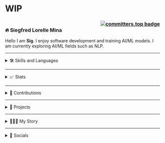 # WIP

### <div align="right">[![committers.top badge](https://user-badge.committers.top/philippines/SiegfredLorelle.svg)](https://user-badge.committers.top/philippines/SiegfredLorelle)</div> 🔥 Siegfred Lorelle Mina 
Hello I am **Sig**. I enjoy software development and training AI/ML models. I am currently exploring AI/ML fields such as NLP.

---

<!-- ### 🛠️ Skills and Languages -->
<details>
<summary>🛠️ Skills and Languages</summary>
<div align="center">
    <!-- Languages -->
    <img src="https://skillicons.dev/icons?i=python,js,cs,php,c,r" />
    <br />
    <!-- DevOps -->
    <img src="https://skillicons.dev/icons?i=git,linux,bash,docker" />
    <br />
    <!-- Web Development -->
    <img src="https://skillicons.dev/icons?i=html,css,bootstrap,react,flask,laravel,wordpress,supabase" />
    <img alt="SQLAlechemy Logo" height="40px" width="40px" style="padding: 5px" src="./icons/skills-and-languages/sql-alchemy.png" />
    <br />
    <!-- Databases -->
    <img src="https://skillicons.dev/icons?i=sqlite,mysql,postgresql" />
    <br />
    <!-- Data and Machine Learning -->
    <img src="https://skillicons.dev/icons?i=tensorflow,sklearn" />
    <img alt="Matplotlib Logo" height="40px" width="40px" style="padding: 5px" src="https://cdn.jsdelivr.net/gh/devicons/devicon@latest/icons/matplotlib/matplotlib-original.svg" />
    <img alt="Keras Logo" height="40px" width="40px" style="padding: 5px" src="https://cdn.jsdelivr.net/gh/devicons/devicon@latest/icons/keras/keras-original.svg" />
    <img alt="Jupyter Logo" height="40px" width="40px" style="padding: 5px" src="https://cdn.jsdelivr.net/gh/devicons/devicon@latest/icons/jupyter/jupyter-original.svg" />
    <img alt="Pandas Logo" height="40px" width="40px" style="padding: 5px" src="./icons/skills-and-languages/pandas.jpg" />
    <img alt="Numpy Logo" height="40px" width="40px" style="padding: 5px" src="https://cdn.jsdelivr.net/gh/devicons/devicon@latest/icons/numpy/numpy-original.svg" />
    <br />
    <!-- Others -->
    <img src="https://skillicons.dev/icons?i=threejs,unity,markdown" />
    <img alt="Apache Cordova Logo" height="40px" width="40px" style="padding: 5px" src="./icons/skills-and-languages/apache-cordova.svg" />
    <br />
</div>
</details>

---

<details>
<summary>📈 Stats</summary>
<div align="center">
    <img height="175" src="https://github-readme-streak-stats-git-main-siegfredlorelle.vercel.app/?user=SiegfredLorelle&theme=github_dark-blue&exclude_repo=github-readme-streak-stats,github-readme-stats-copy">
    <img height="175" src="https://github-readme-stats-git-main-siegfredlorelle.vercel.app/api?username=SiegfredLorelle&show=prs_merged,prs_merged_percentage&theme=github_dark&rank_icon=github&include_all_commits=true&exclude_repo=github-readme-streak-stats,github-readme-stats-copy">
    <br />
    <img width="400" src="https://github-readme-stats.vercel.app/api/wakatime?username=SiegfredLorelle&layout=compact&theme=github_dark">
    <br />
    <img width="250" src="https://github-readme-stats-git-main-siegfredlorelle.vercel.app/api/top-langs/?username=SiegfredLorelle&layout=donut-vertical&langs_count=20&theme=github_dark&exclude_repo=github-readme-streak-stats,github-readme-stats-copy,laravel-wordpress-prac,portfolio-wp">
</div>
</details>

---

<details>
<summary>🐍 Contributions</summary>
<picture>
  <source media="(prefers-color-scheme: dark)" srcset="https://raw.githubusercontent.com/SiegfredLorelle/SiegfredLorelle/output/github-contribution-grid-snake-dark.svg">
  <source media="(prefers-color-scheme: light)" srcset="https://raw.githubusercontent.com/SiegfredLorelle/SiegfredLorelle/output/github-contribution-grid-snake.svg">
  <img alt="github contribution grid snake animation" src="https://raw.githubusercontent.com/SiegfredLorelle/SiegfredLorelle/output/github-contribution-grid-snake.svg">
</picture>
</details>

---

<details>
<summary>📂 Projects</summary>
<div align="center">
    <a href="https://github.com/LopezJER/banana-disease-classification-app"><img src="https://github-readme-stats.vercel.app/api/pin/?username=LopezJER&repo=banana-disease-classification-app&description_lines_count=2&theme=github_dark" /></a>
    <a href="https://github.com/SiegfredLorelle/cpe40032-Luksong-Baka-2&theme=github_dark"><img src="https://github-readme-stats.vercel.app/api/pin/?username=SiegfredLorelle&repo=cpe40032-Luksong-Baka-2&description_lines_count=2&theme=github_dark" /></a>
    <a href="https://github.com/SiegfredLorelle/compiled-50"><img src="https://github-readme-stats.vercel.app/api/pin/?username=SiegfredLorelle&repo=compiled-50&description_lines_count=2&theme=github_dark" /></a>
    <a href="https://github.com/SiegfredLorelle/rubiks-solver"><img src="https://github-readme-stats.vercel.app/api/pin/?username=SiegfredLorelle&repo=rubiks-solver&description_lines_count=2&theme=github_dark" /></a>
    <a href="https://github.com/tephnic813/accre-website"><img src="https://github-readme-stats.vercel.app/api/pin/?username=stephnic813&repo=accre-website&description_lines_count=2&theme=github_dark" /></a>
    <a href="https://github.com/SiegfredLorelle/library-management-app&description_lines_count=2&theme=github_dark"><img src="https://github-readme-stats.vercel.app/api/pin/?username=SiegfredLorelle&repo=library-management-app&description_lines_count=2&theme=github_dark" /></a>
    <a href="https://github.com/SiegfredLorelle/personal-website"><img src="https://github-readme-stats.vercel.app/api/pin/?username=SiegfredLorelle&repo=personal-website&description_lines_count=2&theme=github_dark" /></a>
    <a href="https://github.com/SiegfredLorelle/pup-hymn-karaoke"><img src="https://github-readme-stats.vercel.app/api/pin/?username=SiegfredLorelle&repo=pup-hymn-karaoke&description_lines_count=2&theme=github_dark" /></a>
    <a href="https://github.com/edgarpesguerrajr/transcript-generation-system"><img src="https://github-readme-stats.vercel.app/api/pin/?username=edgarpesguerrajr&repo=transcript-generation-system&description_lines_count=2&theme=github_dark" /></a>
    <a href="https://github.com/SiegfredLorelle/contact-tracing-app"><img src="https://github-readme-stats.vercel.app/api/pin/?username=SiegfredLorelle&repo=contact-tracing-app&description_lines_count=2&theme=github_dark" /></a>
    <a href="https://github.com/SiegfredLorelle/address-book"><img src="https://github-readme-stats.vercel.app/api/pin/?username=SiegfredLorelle&repo=address-book&description_lines_count=2&theme=github_dark" /></a>
    <a href="https://github.com/SiegfredLorelle/candy-machine-gui-ver"><img src="https://github-readme-stats.vercel.app/api/pin/?username=SiegfredLorelle&repo=candy-machine-gui-ver&description_lines_count=2&theme=github_dark" /></a>
</div>

</details>

---

<details>
<summary>👨🏻‍💻 My Story</summary>
TODO: story here
</details>

---

<details>
<summary>🔗 Socials</summary>
<div align="center">
    <a href="https://github.com/SiegfredLorelle"><img height="40px" width="40px" src="./icons/socials/github.svg" /></a>
    <a href="https://www.facebook.com/profile.php?id=1718881634"><img height="40px" width="40px" src="./icons/socials/facebook.svg" /></a>
    <a href="mailto:siegfredlorelle09@gmail.com"><img height="40px" width="40px" src="./icons//socials/mail.svg" /></a>
    <a href="https://www.linkedin.com/in/siegfred-lorelle-mina"><img height="40px" width="40px" src="./icons/socials/linkedin-in.svg" /></a>
    <a href="https://siegfredlorelle.github.io/personal-website"><img height="40px" width="40px" src="./icons/socials/globe.svg" /></a>
    <br />
</div>
</details>



<!-- 
TODOS:
- Add infos on projects
- Add infos on my story
- Add links to imgs/logos
- Dark/Light Mode for stats
 -->